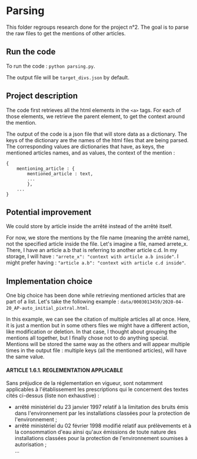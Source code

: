 # Parsing   

This folder regroups research done for the project n°2. The goal is to parse the raw files to get the mentions of other articles.

## Run the code

To run the code : ```python parsing.py```.

The output file will be ```target_divs.json``` by default.

## Project description

The code first retrieves all the html elements in the ```<a>``` tags.
For each of those elements, we retrieve the parent element, to get the context around the mention.

The output of the code is a json file that will store data as a dictionary. The keys of the dictionary are the names of the html files that are being parsed. The corresponding values are dictionaries that have, as keys, the mentioned articles names, and as values, the context of the mention : 
```
{
    mentioning_article : { 
        mentioned_article : text, 
        ...
        },
    ...
}
```

## Potential improvement

We could store by article inside the arrêté instead of the arrêté itself. 

For now, we store the mentions by the file name (meaning the arrêté name), not the specified article inside the file. Let's imagine a file, named arrete_x. There, I have an article a.b that is referring to another article c.d. In my storage, I will have : ```"arrete_x": "context with article a.b inside"```. I might prefer having : ```"article a.b": "context with article c.d inside"```.

## Implementation choice

One big choice has been done while retrieving mentioned articles that are part of a list. Let's take the following example : ```data/0003013459/2020-04-20_AP-auto_initial_pixtral.html```.

In this example, we can see the citation of multiple articles all at once. Here, it is just a mention but in some others files we might have a different action, like modification or deletion. In that case, I thought about grouping the mentions all together, but I finally chose not to do anything special. Mentions will be stored the same way as the others and will appear multiple times in the output file : multiple keys (all the mentioned articles), will have the same value.

<h4 class="dsr-section_title">
    ARTICLE 1.6.1. REGLEMENTATION APPLICABLE
</h4>
<div class="dsr-alinea" data-number="1">
Sans préjudice de la réglementation en vigueur, sont notamment applicables à l'établissement les prescriptions qui le concernent des textes cités ci-dessus (liste non exhaustive) :
    <ul>
        <li>
            <a class="dsr-arrete_reference" data-authority="ministériel">
            arrêté
            ministériel
            du
            <time class="dsr-date" datetime="1997-01-23">
            23 janvier 1997
            </time>
            </a>
            relatif à la limitation des bruits émis dans l'environnement par les installations classées pour la protection de l'environnement ;
        </li>
        <li>
            <a class="dsr-arrete_reference" data-authority="ministériel">
            arrêté
            ministériel
            du
            <time class="dsr-date" datetime="1998-02-02">
            02 février 1998
            </time>
            modifié
            </a>
            relatif aux prélèvements et à la consommation d'eau ainsi qu'aux émissions de toute nature des installations classées pour la protection de l'environnement soumises à autorisation ;
        </li>
        ...
    </ul>
</div>

